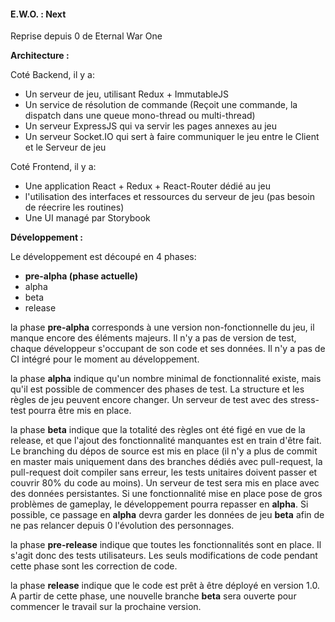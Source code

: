 #### E.W.O. :  Next

Reprise depuis 0 de Eternal War One

__Architecture :__

Coté Backend, il y a:
* Un serveur de jeu, utilisant Redux + ImmutableJS
* Un service de résolution de commande (Reçoit une commande, la dispatch dans une queue mono-thread ou multi-thread)
* Un serveur ExpressJS qui va servir les pages annexes au jeu
* Un serveur Socket.IO qui sert à faire communiquer le jeu entre le Client et le Serveur de jeu
  
 Coté Frontend, il y a:
 * Une application React + Redux + React-Router dédié au jeu
 * l'utilisation des interfaces et ressources du serveur de jeu (pas besoin de réecrire les routines)
 * Une UI managé par Storybook
 
 __Développement :__
 
 Le développement est découpé en 4 phases:
 * __pre-alpha (phase actuelle)__
 * alpha
 * beta
 * release
 
 la phase __pre-alpha__ corresponds à une version non-fonctionnelle du jeu, il manque encore des éléments majeurs. Il n'y a pas de version de test, chaque développeur s'occupant de son code et ses données. Il n'y a pas de CI intégré pour le moment au développement.
 
 la phase __alpha__ indique qu'un nombre minimal de fonctionnalité existe, mais qu'il est possible de commencer des phases de test. La structure et les règles de jeu peuvent encore changer. Un serveur de test avec des stress-test pourra être mis en place. 
 
 la phase __beta__ indique que la totalité des règles ont été figé en vue de la release, et que l'ajout des fonctionnalité manquantes est en train d'être fait. Le branching du dépos de source est mis en place (il n'y a plus de commit en master mais uniquement dans des branches dédiés avec pull-request, la pull-request doit compiler sans erreur, les tests unitaires doivent passer et couvrir 80% du code au moins). Un serveur de test sera mis en place avec des données persistantes. Si une fonctionnalité mise en place pose de gros problèmes de gameplay, le développement pourra repasser en __alpha__. Si possible, ce passage en __alpha__ devra garder les données de jeu __beta__ afin de ne pas relancer depuis 0 l'évolution des personnages.
 
 la phase __pre-release__ indique que toutes les fonctionnalités sont en place. Il s'agit donc des tests utilisateurs. Les seuls modifications de code pendant cette phase sont les correction de code.
 
 la phase __release__ indique que le code est prêt à être déployé en version 1.0. A partir de cette phase, une nouvelle branche __beta__ sera ouverte pour commencer le travail sur la prochaine version. 
